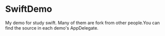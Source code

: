 SwiftDemo
=========

My demo for study swift. Many of them are fork from other people.You can find the source in each demo's AppDelegate.
